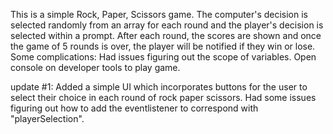 This is a simple Rock, Paper, Scissors game. The computer's decision is selected randomly from an array for each round and the player's decision is selected within a prompt. After each round, the scores are shown and once the game of 5 rounds is over, the player will be notified if they win or lose. Some complications: Had issues figuring out the scope of variables. 
Open console on developer tools to play game.

update #1: Added a simple UI which incorporates buttons for the user to select their choice in each round of rock paper scissors. Had some issues figuring out how to add the eventlistener to correspond with "playerSelection".